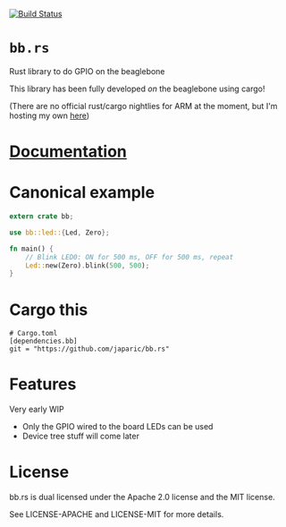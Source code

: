 [![Build Status][status]](https://travis-ci.org/japaric/bb.rs)

# `bb.rs`

Rust library to do GPIO on the beaglebone

This library has been fully developed *on* the beaglebone using cargo!

(There are no official rust/cargo nightlies for ARM at the moment, but I'm
hosting my own [here][ruststrap])

# [Documentation][docs]

# Canonical example

``` rust
extern crate bb;

use bb::led::{Led, Zero};

fn main() {
    // Blink LED0: ON for 500 ms, OFF for 500 ms, repeat
    Led::new(Zero).blink(500, 500);
}
```

# Cargo this

```
# Cargo.toml
[dependencies.bb]
git = "https://github.com/japaric/bb.rs"
```

# Features

Very early WIP

* Only the GPIO wired to the board LEDs can be used
* Device tree stuff will come later

# License

bb.rs is dual licensed under the Apache 2.0 license and the MIT license.

See LICENSE-APACHE and LICENSE-MIT for more details.

[docs]: http://rust-ci.org/japaric/bb.rs/doc/bb/
[ruststrap]: https://github.com/japaric/ruststrap
[status]: https://travis-ci.org/japaric/bb.rs.svg?branch=master
